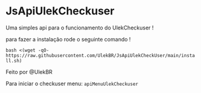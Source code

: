 # JsApiUlekCheckuser

Uma simples api para o funcionamento do UlekCheckuser ! 

para fazer a instalação rode o seguinte comando !

```bash <(wget -qO- https://raw.githubusercontent.com/UlekBR/JsApiUlekCheckUser/main/install.sh)```

Feito por @UlekBR

Para iniciar o checkuser menu: ```apiMenuUlekCheckuser```
